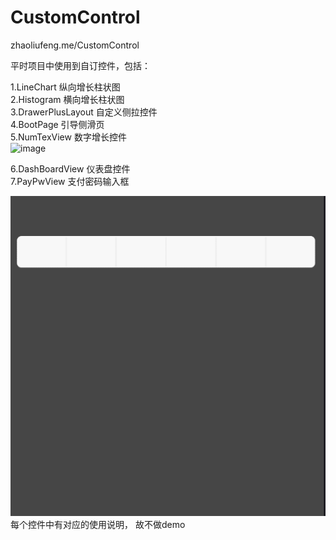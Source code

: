 # CustomControl
zhaoliufeng.me/CustomControl

平时项目中使用到自订控件，包括：

1.LineChart 纵向增长柱状图 <br>
2.Histogram 横向增长柱状图<br>
3.DrawerPlusLayout 自定义侧拉控件<br>
4.BootPage 引导侧滑页<br>
5.NumTexView 数字增长控件<br>
![image](https://github.com/zhaoliufeng/CustomControl/tree/master/NumTextView%20数字增长V1/ScreenShoot/numview.gif)<br>

6.DashBoardView 仪表盘控件<br>
7.PayPwView 支付密码输入框<br>

![image](https://github.com/zhaoliufeng/CustomControl/blob/master/PayPwView%20六位密码输入框V1/ScreenShoot/payview.gif)<br>
每个控件中有对应的使用说明， 故不做demo
